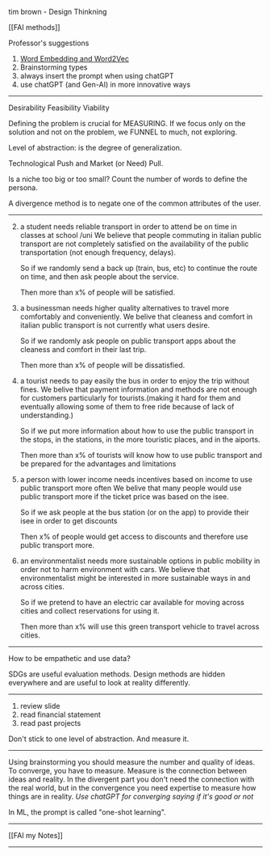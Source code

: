 tim brown - Design Thinkning

[[FAI methods]]


Professor's suggestions
1. [Word Embedding and Word2Vec](https://towardsdatascience.com/introduction-to-word-embedding-and-word2vec-652d0c2060fa)
2. Brainstorming types
3. always insert the prompt when using chatGPT
4. use chatGPT (and Gen-AI) in more innovative ways

---

Desirability
Feasibility
Viability

Defining the problem is crucial for MEASURING.
If we focus only on the solution and not on the problem, we FUNNEL to much, not exploring.

Level of abstraction:  is the degree of generalization.

Technological Push and Market (or Need) Pull.

Is a niche too big or too small? Count the number of words to define the persona.

A divergence method is to negate one of the common attributes of the user.

---



2. a student needs reliable transport in order to attend be on time in classes at school /uni
	We believe that people commuting in italian public transport are not completely satisfied on the availability of the public transportation (not enough frequency, delays).
	
	So if we randomly send a back up (train, bus, etc) to continue the route on time, and then ask people about the service.
	
	Then more than x% of people will be satisfied.

4. a businessman needs higher quality alternatives to travel more comfortably and conveniently.
	We belive that cleaness and comfort in italian public transport is not currently what users desire.
	
	So if we randomly ask people on public transport apps about the cleaness and comfort in their last trip.
	
	Then more than x% of people will be dissatisfied.


1. a tourist needs to pay easily the bus in order to enjoy the trip without fines.
	We belive that payment information and methods are not enough for customers particularly for tourists.(making it hard for them and eventually allowing some of them to free ride because of lack of understanding.) 
	
	So if we put more information about how to use the public transport in the stops, in the stations, in the more touristic places, and in the aiports.
	
	Then more than x% of tourists will know how to use public transport and be prepared for the advantages and limitations

5. a person with lower income needs incentives based on income to use public transport more often
	We belive that many people would use public transport more if the ticket price was based on the isee.
	
	So if we ask people at the bus station (or on the app) to provide their isee in order to get discounts
	
	Then x% of people would get access to discounts and therefore use public transport more.


7. an environmentalist needs more sustainable options in public mobility in order not to harm environment with cars.
	We believe that environmentalist might be interested in more sustainable ways in and across cities.
	
	So if we pretend to have an electric car available for moving across cities and collect reservations for using it.
	
	Then more than x% will use this green transport vehicle to travel across cities.

---

How to be empathetic and use data?

SDGs are useful evaluation methods.
Design methods are hidden everywhere and are useful to look at reality differently.

---

1. review slide
2. read financial statement
3. read past projects

Don't stick to one level of abstraction.
And measure it.

---


Using brainstorming you should measure the number and quality of ideas.
To converge, you have to measure.
Measure is the connection between ideas and reality.
In the divergent part you don't need the connection with the real world, but in the convergence you need expertise to measure how things are in reality.
*Use chatGPT for converging saying if it's good or not*

In ML, the prompt is called "one-shot learning". 

---

[[FAI my Notes]]


---


